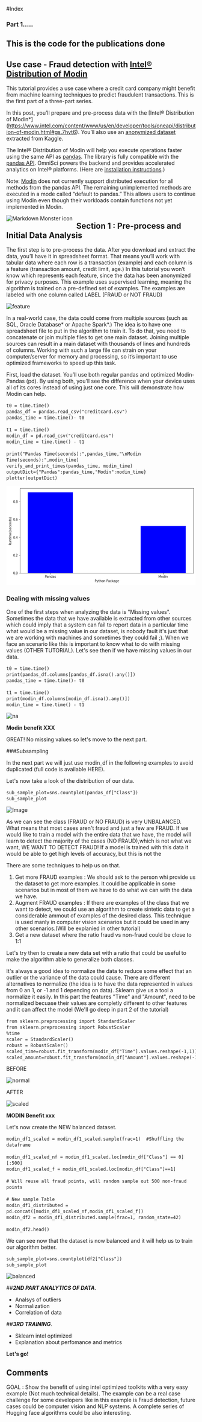 #Index
### Part 1.....


## This is the code for the publications done 

## Use case - Fraud detection with [Intel® Distribution of Modin](https://www.intel.com/content/www/us/en/developer/tools/oneapi/distribution-of-modin.html#gs.7hvt6) 


This tutorial provides a use case where a credit card company might benefit from machine learning techniques to predict fraudulent transactions. This is the first part of a three-part series.

In this post, you’ll prepare and pre-process data with the [Intel® Distribution of Modin*] (https://www.intel.com/content/www/us/en/developer/tools/oneapi/distribution-of-modin.html#gs.7hvt6). You’ll also use an [anonymized dataset](https://www.kaggle.com/datasets/mlg-ulb/creditcardfraud) extracted from Kaggle.

The Intel® Distribution of Modin will help you execute operations faster using the same API as [pandas](https://pandas.pydata.org/). The library is fully compatible with the [pandas API](https://pandas.pydata.org/docs/reference/index.html). OmniSci powers the backend and provides accelerated analytics on Intel® platforms. (Here are [installation instructions](https://www.intel.com/content/www/us/en/developer/tools/oneapi/distribution-of-modin.html#gs.8blx9q).) 

Note: [Modin](https://modin.readthedocs.io/en/stable/) does not currently support distributed execution for all methods from the pandas API. The remaining unimplemented methods are executed in a mode called “default to pandas.” This allows users to continue using Modin even though their workloads contain functions not yet implemented in Modin. 

<img src="https://www.intel.com/content/dam/develop/public/us/en/images/diagrams-infographics/diagram-modin-arch-16x9.jpg.rendition.intel.web.1072.603.jpg"
     alt="Markdown Monster icon"
     style="float: left; margin-right: 10px;" />

## Section 1 : Pre-process and Initial Data Analysis

The first step is to pre-process the data. After you download and extract the data, you’ll have it in spreadsheet format. That means you’ll work with tabular data where each row is a transaction (example) and each column is a feature (transaction amount, credit limit, age.) In this tutorial you won’t know which represents each feature, since the data has been anonymized for privacy purposes. This example uses supervised learning, meaning the algorithm is trained on a pre-defined set of examples. The examples are labeled with one column called LABEL (FRAUD or NOT FRAUD) 

![feature](https://user-images.githubusercontent.com/40643766/202277132-96cde020-a402-4a2b-bc6e-feb01985f3c4.png)

In a real-world case, the data could come from multiple sources (such as SQL, Oracle Database* or Apache Spark*.) The idea is to have one spreadsheet file to put in the algorithm to train it. To do that, you need to concatenate or join multiple files to get one main dataset. Joining multiple sources can result in a main dataset with thousands of lines and hundreds of columns. Working with such a large file can strain on your computer/server for memory and processing, so it’s important to use optimized frameworks to speed up this task.

First, load the dataset. You’ll use both regular pandas and optimized Modin-Pandas (pd). By using both, you’ll see the difference when your device uses all of its cores instead of using just one core. This will demonstrate how Modin can help.

```
t0 = time.time()
pandas_df = pandas.read_csv("creditcard.csv")
pandas_time = time.time()- t0

t1 = time.time()
modin_df = pd.read_csv("creditcard.csv")
modin_time = time.time() - t1

print("Pandas Time(seconds):",pandas_time,"\nModin Time(seconds):",modin_time)
verify_and_print_times(pandas_time, modin_time)
outputDict={"Pandas":pandas_time,"Modin":modin_time}
plotter(outputDict)
```


![compare](Readme_files/Main_16_1.png)


### Dealing with missing values

One of the first steps when analyzing the data is "Missing values". Sometimes the data that we have available is extracted from other sources which could imply that a system can fail to report data in a particular time what would be a missing value in our dataset, is nobody fault it's just that we are working with machines and sometimes they could fail ;). When we face an scenario like this is important to know what to do with missing values (OTHER TUTORIAL).
Let's see then if we have missing values in our data. 

```
t0 = time.time()
print(pandas_df.columns[pandas_df.isna().any()])
pandas_time = time.time()- t0

t1 = time.time()
print(modin_df.columns[modin_df.isna().any()])
modin_time = time.time() - t1
```

![na](/Users/emlanza/Library/CloudStorage/OneDrive-IntelCorporation/Technical/S2E/Content/Images/na.png)

**Modin benefit XXX**

GREAT! No missing values so let's move to the next part.

###Subsampling

In the next part we will just use modin_df in the following examples to avoid duplicated (full code is available HERE). 

Let's now take a look of the distribution of our data.

```
sub_sample_plot=sns.countplot(pandas_df["Class"])
sub_sample_plot
```

![Image](/Users/emlanza/Library/CloudStorage/OneDrive-IntelCorporation/Technical/S2E/Content/Images/distribution.png)

As we can see the class (FRAUD or NO FRAUD) is very UNBALANCED. What means that most cases aren't fraud and just a few are FRAUD. If we would like to train a model with the entire data that we have, the model will learn to detect the majority of the cases (NO FRAUD),which is not what we want, WE WANT TO DETECT FRAUD! If a model is trained with this data it would be able to get high levels of accuracy, but this is not the

There are some techniques to help us on that.

1. Get more FRAUD examples : We should ask to the person whi provide us the dataset to get more examples. It could be applicable in some scenarios but in most of them we have to do what we can with the data we have.
2. Augment FRAUD examples : If there are examples of the class that we want to detect, we could use an algorithm to create sintetic data to get a considerable ammout of examples of the desired class. This technique is used manly in computer vision scenarios but it could be used in any other scenarios.(Will be explanied in other tutorial)
3. Get a new dataset where the ratio fraud vs non-fraud could be close to 1:1

Let's try then to create a new data set with a ratio that could be useful to make the algorithm able to generalize both classes.

It's always a good idea to normalize the data to reduce some effect that an outlier or the variance of the data could cause. There are different alternatives to normalize (the idea is to have the data represented in values from 0 an 1, or -1 and 1 depending on data). Sklearn give us a tool a normalize it easily.
In this part the features "Time" and "Amount", need to be normalized becuase their values are completly different to other features and it can affect the model (We'll go deep in part 2 of the tutorial)

```
from sklearn.preprocessing import StandardScaler
from sklearn.preprocessing import RobustScaler
%time
scaler = StandardScaler()
robust = RobustScaler()
scaled_time=robust.fit_transform(modin_df["Time"].values.reshape(-1,1))
scaled_amount=robust.fit_transform(modin_df["Amount"].values.reshape(-1,1))

```
BEFORE

![normal](/Users/emlanza/Library/CloudStorage/OneDrive-IntelCorporation/Technical/S2E/Content/Images/normal.png)

AFTER

![scaled](/Users/emlanza/Library/CloudStorage/OneDrive-IntelCorporation/Technical/S2E/Content/Images/scaled.png)

**MODIN Benefit xxx**

Let's now create the NEW balanced dataset. 

```
modin_df1_scaled = modin_df1_scaled.sample(frac=1)  #Shuffling the dataframe

modin_df1_scaled_nf = modin_df1_scaled.loc[modin_df["Class"] == 0][:500]
modin_df1_scaled_f = modin_df1_scaled.loc[modin_df["Class"]==1]

# Will reuse all fraud points, will random sample out 500 non-fraud points

# New sample Table
modin_df1_distributed = pd.concat([modin_df1_scaled_nf,modin_df1_scaled_f])
modin_df2 = modin_df1_distributed.sample(frac=1, random_state=42)

modin_df2.head()
```


We can see now that the dataset is now balanced and it will help us to train our algorithm better.

```
sub_sample_plot=sns.countplot(df2["Class"])
sub_sample_plot

```

![balanced](/Users/emlanza/Library/CloudStorage/OneDrive-IntelCorporation/Technical/S2E/Content/Images/balanced.png)


##***2ND PART ANALYTICS OF DATA***.

* Analsys of outliers
* Normalization
* Correlation of data

##***3RD TRAINING***.

* Sklearn intel optimized
* Explanation about perfomance and metrics 



**Let's go!**



## Comments

GOAL : Show the benefit of using intel optimized toolkits with a very easy example (Not much technical details). The example can be a real case challenge for some developers like in this example is Fraud detection, future cases could be computer vision and NLP systems. A complete series of Hugging face algorithms could be also interesting.
